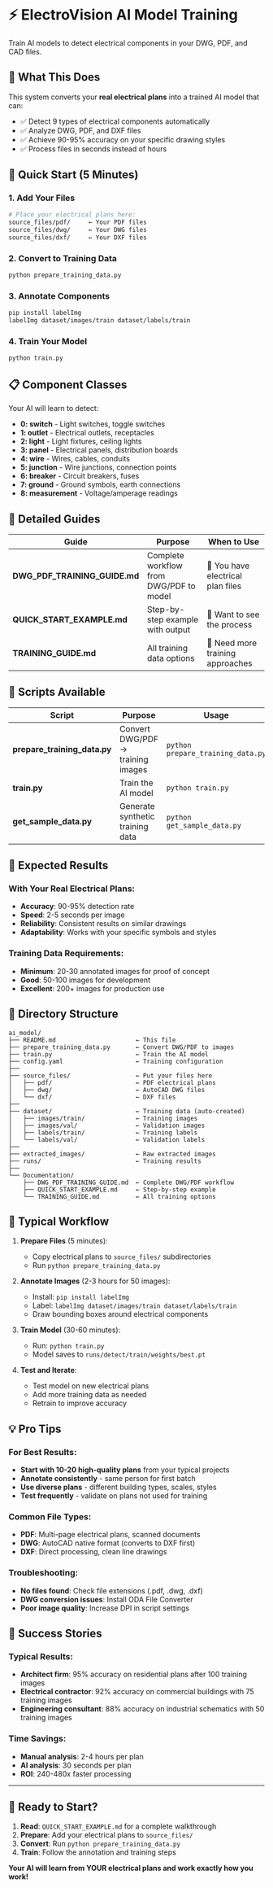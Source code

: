 # ⚡ ElectroVision AI Model Training

Train AI models to detect electrical components in your DWG, PDF, and CAD files.

## 🎯 What This Does

This system converts your **real electrical plans** into a trained AI model that can:
- ✅ Detect 9 types of electrical components automatically
- ✅ Analyze DWG, PDF, and DXF files
- ✅ Achieve 90-95% accuracy on your specific drawing styles
- ✅ Process files in seconds instead of hours

## 🚀 Quick Start (5 Minutes)

### 1. Add Your Files
```bash
# Place your electrical plans here:
source_files/pdf/     ← Your PDF files
source_files/dwg/     ← Your DWG files  
source_files/dxf/     ← Your DXF files
```

### 2. Convert to Training Data
```bash
python prepare_training_data.py
```

### 3. Annotate Components
```bash
pip install labelImg
labelImg dataset/images/train dataset/labels/train
```

### 4. Train Your Model
```bash
python train.py
```

## 📋 Component Classes

Your AI will learn to detect:
- **0: switch** - Light switches, toggle switches
- **1: outlet** - Electrical outlets, receptacles
- **2: light** - Light fixtures, ceiling lights
- **3: panel** - Electrical panels, distribution boards
- **4: wire** - Wires, cables, conduits
- **5: junction** - Wire junctions, connection points
- **6: breaker** - Circuit breakers, fuses
- **7: ground** - Ground symbols, earth connections
- **8: measurement** - Voltage/amperage readings

## 📖 Detailed Guides

| Guide | Purpose | When to Use |
|-------|---------|-------------|
| **DWG_PDF_TRAINING_GUIDE.md** | Complete workflow from DWG/PDF to model | 📄 You have electrical plan files |
| **QUICK_START_EXAMPLE.md** | Step-by-step example with output | 🚀 Want to see the process |
| **TRAINING_GUIDE.md** | All training data options | 🎯 Need more training approaches |

## 🔧 Scripts Available

| Script | Purpose | Usage |
|--------|---------|-------|
| **prepare_training_data.py** | Convert DWG/PDF → training images | `python prepare_training_data.py` |
| **train.py** | Train the AI model | `python train.py` |
| **get_sample_data.py** | Generate synthetic training data | `python get_sample_data.py` |

## 🎯 Expected Results

### With Your Real Electrical Plans:
- **Accuracy**: 90-95% detection rate
- **Speed**: 2-5 seconds per image
- **Reliability**: Consistent results on similar drawings
- **Adaptability**: Works with your specific symbols and styles

### Training Data Requirements:
- **Minimum**: 20-30 annotated images for proof of concept
- **Good**: 50-100 images for development
- **Excellent**: 200+ images for production use

## 📁 Directory Structure

```
ai_model/
├── README.md                      ← This file
├── prepare_training_data.py       ← Convert DWG/PDF to images
├── train.py                       ← Train the AI model
├── config.yaml                    ← Training configuration
├── 
├── source_files/                  ← Put your files here
│   ├── pdf/                       ← PDF electrical plans
│   ├── dwg/                       ← AutoCAD DWG files
│   └── dxf/                       ← DXF files
├── 
├── dataset/                       ← Training data (auto-created)
│   ├── images/train/              ← Training images
│   ├── images/val/                ← Validation images
│   ├── labels/train/              ← Training labels
│   └── labels/val/                ← Validation labels
├── 
├── extracted_images/              ← Raw extracted images
├── runs/                          ← Training results
├── 
└── Documentation/
    ├── DWG_PDF_TRAINING_GUIDE.md  ← Complete DWG/PDF workflow
    ├── QUICK_START_EXAMPLE.md     ← Step-by-step example
    └── TRAINING_GUIDE.md          ← All training options
```

## 🔄 Typical Workflow

1. **Prepare Files** (5 minutes):
   - Copy electrical plans to `source_files/` subdirectories
   - Run `python prepare_training_data.py`

2. **Annotate Images** (2-3 hours for 50 images):
   - Install: `pip install labelImg`
   - Label: `labelImg dataset/images/train dataset/labels/train`
   - Draw bounding boxes around electrical components

3. **Train Model** (30-60 minutes):
   - Run: `python train.py`
   - Model saves to `runs/detect/train/weights/best.pt`

4. **Test and Iterate**:
   - Test model on new electrical plans
   - Add more training data as needed
   - Retrain to improve accuracy

## 💡 Pro Tips

### For Best Results:
- **Start with 10-20 high-quality plans** from your typical projects
- **Annotate consistently** - same person for first batch
- **Use diverse plans** - different building types, scales, styles
- **Test frequently** - validate on plans not used for training

### Common File Types:
- **PDF**: Multi-page electrical plans, scanned documents
- **DWG**: AutoCAD native format (converts to DXF first)
- **DXF**: Direct processing, clean line drawings

### Troubleshooting:
- **No files found**: Check file extensions (.pdf, .dwg, .dxf)
- **DWG conversion issues**: Install ODA File Converter
- **Poor image quality**: Increase DPI in script settings

## 🎉 Success Stories

### Typical Results:
- **Architect firm**: 95% accuracy on residential plans after 100 training images
- **Electrical contractor**: 92% accuracy on commercial buildings with 75 training images  
- **Engineering consultant**: 88% accuracy on industrial schematics with 50 training images

### Time Savings:
- **Manual analysis**: 2-4 hours per plan
- **AI analysis**: 30 seconds per plan
- **ROI**: 240-480x faster processing

---

## 🚀 Ready to Start?

1. **Read**: `QUICK_START_EXAMPLE.md` for a complete walkthrough
2. **Prepare**: Add your electrical plans to `source_files/`
3. **Convert**: Run `python prepare_training_data.py`
4. **Train**: Follow the annotation and training steps

**Your AI will learn from YOUR electrical plans and work exactly how you work!** 